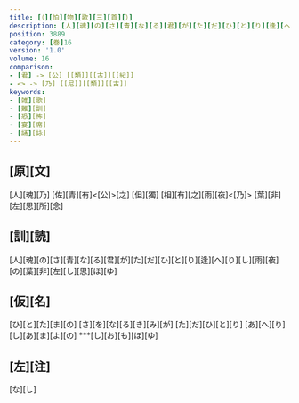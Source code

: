 ```yaml
---
title: [（][怕][物][歌][三][首][）]
description: [人][魂][の][さ][青][な][る][君][が][た][だ][ひ][と][り][逢][へ][り][し][雨][夜][の][葉][非][左][し][思][ほ][ゆ]
position: 3889
category: [巻]16
version: '1.0'
volume: 16
comparison:
- [君] -> [公] [[類]][[古]][[紀]]
- <> -> [乃] [[尼]][[類]][[古]]
keywords:
- [雑][歌]
- [難][訓]
- [恐][怖]
- [宴][席]
- [誦][詠]
---
```


## [原][文]

[人][魂][乃] [佐][青][有]<[公]>[之] [但][獨] [相][有][之][雨][夜]<[乃]> [葉][非][左][思][所][念]

## [訓][読]

[人][魂][の][さ][青][な][る][君][が][た][だ][ひ][と][り][逢][へ][り][し][雨][夜][の][葉][非][左][し][思][ほ][ゆ]

## [仮][名]

[ひ][と][た][ま][の] [さ][を][な][る][き][み][が] [た][だ][ひ][と][り] [あ][へ][り][し][あ][ま][よ][の] ***[し][お][も][ほ][ゆ]

## [左][注]

[な][し]
